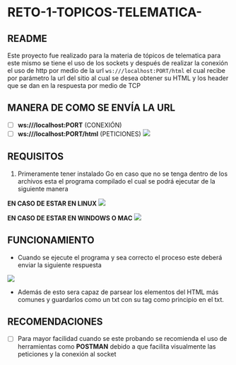 # RETO-1-TOPICOS-TELEMATICA-


## README 
Este proyecto fue realizado para la materia de tópicos de telematica para este mismo se tiene el uso de los sockets y después de realizar la conexión el uso de http por medio de la url `ws:///localhost:PORT/html` 
el cual recibe por parámetro la url del sitio al cual se desea obtener su HTML  y los header  que se dan en la respuesta por medio de TCP

  ## MANERA DE COMO SE ENVÍA LA URL 
 - [ ] **ws:///localhost:PORT** (CONEXIÓN)
 - [ ] **ws:///localhost:PORT/html** (PETICIONES)
![](https://i.imgur.com/ywUOhOf.png)

## REQUISITOS

 1. Primeramente tener instalado Go en caso que no se tenga dentro de los archivos esta el   programa compilado el cual se podrá ejecutar de la siguiente manera 

**EN CASO DE ESTAR EN LINUX**
![](https://i.imgur.com/680oP3V.png)

**EN CASO DE ESTAR EN WINDOWS O MAC**
![](https://i.imgur.com/u3F9uiq.png)

## FUNCIONAMIENTO

 - Cuando se ejecute el programa y sea correcto el proceso este deberá enviar la siguiente respuesta 

![](https://i.imgur.com/WgVwtuN.png)

 - Además de esto sera capaz de parsear los elementos del HTML más comunes y guardarlos como un txt  con su tag como principio en el txt.
## RECOMENDACIONES 
 - [ ] Para mayor facilidad cuando se este probando se recomienda el uso de herramientas como **POSTMAN** debido a que facilita visualmente las peticiones y la conexión al socket
